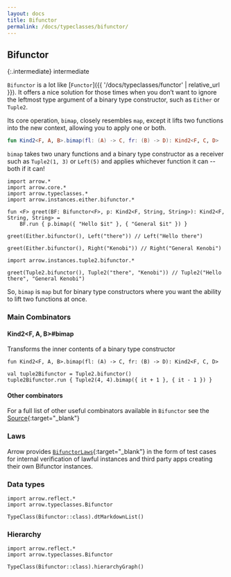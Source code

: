 ```yaml
---
layout: docs
title: Bifunctor
permalink: /docs/typeclasses/bifunctor/
---
```


## Bifunctor

{:.intermediate}
intermediate

`Bifunctor` is a lot like [`Functor`]({{ '/docs/typeclasses/functor' | relative_url }}). It offers a nice solution for those times when you don’t want to ignore the leftmost type argument of a binary type constructor, such as `Either` or `Tuple2`.

Its core operation, `bimap`, closely resembles `map`, except it lifts two functions into the new context, allowing you to apply one or both.

```kotlin
fun Kind2<F, A, B>.bimap(fl: (A) -> C, fr: (B) -> D): Kind2<F, C, D>
```

`bimap` takes two unary functions and a binary type constructor as a receiver such as `Tuple2(1, 3)` or `Left(5)` and applies whichever function it can -- both if it can!

```kotlin:ank
import arrow.*
import arrow.core.*
import arrow.typeclasses.*
import arrow.instances.either.bifunctor.*

fun <F> greet(BF: Bifunctor<F>, p: Kind2<F, String, String>): Kind2<F, String, String> =
    BF.run { p.bimap({ "Hello $it" }, { "General $it" }) }

greet(Either.bifunctor(), Left("there")) // Left("Hello there")    
```

```kotlin:ank
greet(Either.bifunctor(), Right("Kenobi")) // Right("General Kenobi")
```

```kotlin:ank
import arrow.instances.tuple2.bifunctor.*

greet(Tuple2.bifunctor(), Tuple2("there", "Kenobi")) // Tuple2("Hello there", "General Kenobi")
```

So, `bimap` is `map` but for binary type constructors where you want the ability to lift two functions at once.

### Main Combinators

#### Kind2<F, A, B>#bimap

Transforms the inner contents of a binary type constructor

`fun Kind2<F, A, B>.bimap(fl: (A) -> C, fr: (B) -> D): Kind2<F, C, D>`

```kotlin:ank
val tuple2Bifunctor = Tuple2.bifunctor()
tuple2Bifunctor.run { Tuple2(4, 4).bimap({ it + 1 }, { it - 1 }) }
```

#### Other combinators

For a full list of other useful combinators available in `Bifunctor` see the [Source][bifunctor_source]{:target="_blank"}

### Laws

Arrow provides [`BifunctorLaws`][bifunctor_laws_source]{:target="_blank"} in the form of test cases for internal verification of lawful instances and third party apps creating their own Bifunctor instances.

### Data types

```kotlin:ank:replace
import arrow.reflect.*
import arrow.typeclasses.Bifunctor

TypeClass(Bifunctor::class).dtMarkdownList()
```

### Hierarchy

<canvas id="hierarchy-diagram"></canvas>
<script>
  drawNomNomlDiagram('hierarchy-diagram', 'diagram.nomnol')
</script>

```kotlin:ank:outFile(diagram.nomnol)
import arrow.reflect.*
import arrow.typeclasses.Bifunctor

TypeClass(Bifunctor::class).hierarchyGraph()
```

[bifunctor_source]: https://github.com/arrow-kt/arrow/blob/master/modules/core/arrow-typeclasses/src/main/kotlin/arrow/typeclasses/Bifunctor.kt
[bifunctor_laws_source]: https://github.com/arrow-kt/arrow/blob/master/modules/core/arrow-test/src/main/kotlin/arrow/test/laws/BifunctorLaws.kt
